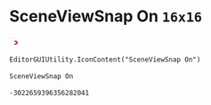 # SceneViewSnap On `16x16`
<img src="/img/SceneViewSnap%20On.png" width=16 height=16>

``` CSharp
EditorGUIUtility.IconContent("SceneViewSnap On")
```
```
SceneViewSnap On
```
```
-3022659396356282041
```
